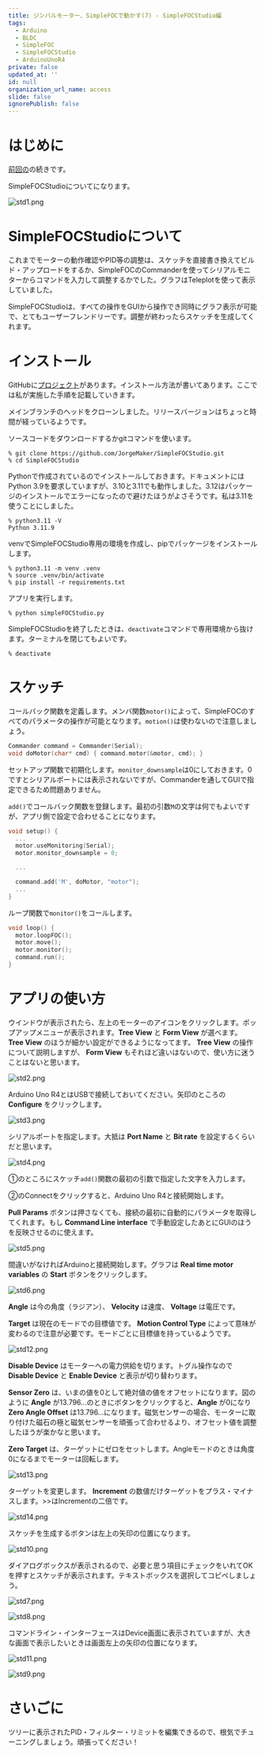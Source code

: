 ```yaml
---
title: ジンバルモーター、SimpleFOCで動かす(7) - SimpleFOCStudio編
tags:
  - Arduino
  - BLDC
  - SimpleFOC
  - SimpleFOCStudio
  - ArduinoUnoR4
private: false
updated_at: ''
id: null
organization_url_name: access
slide: false
ignorePublish: false
---
```

# はじめに

[前回の](https://qiita.com/8ga3/items/859013d7fd19154372ec)の続きです。

SimpleFOCStudioについてになります。

![std1.png](https://qiita-image-store.s3.ap-northeast-1.amazonaws.com/0/3569302/5f01a133-55d5-4272-61f7-48531e0d40ff.png)

# SimpleFOCStudioについて

これまでモーターの動作確認やPID等の調整は、スケッチを直接書き換えてビルド・アップロードをするか、SimpleFOCのCommanderを使ってシリアルモニターからコマンドを入力して調整するかでした。グラフはTeleplotを使って表示していました。

SimpleFOCStudioは、すべての操作をGUIから操作でき同時にグラフ表示が可能で、とてもユーザーフレンドリーです。調整が終わったらスケッチを生成してくれます。

# インストール

GitHubに[プロジェクト](https://github.com/JorgeMaker/SimpleFOCStudio)があります。インストール方法が書いてあります。ここでは私が実施した手順を記載していきます。

メインブランチのヘッドをクローンしました。リリースバージョンはちょっと時間が経っているようです。

ソースコードをダウンロードするかgitコマンドを使います。

```shell
% git clone https://github.com/JorgeMaker/SimpleFOCStudio.git
% cd SimpleFOCStudio
```

Pythonで作成されているのでインストールしておきます。ドキュメントにはPython 3.9を要求していますが、3.10と3.11でも動作しました。3.12はパッケージのインストールでエラーになったので避けたほうがよさそうです。私は3.11を使うことにしました。

```shell
% python3.11 -V
Python 3.11.9
```

venvでSimpleFOCStudio専用の環境を作成し、pipでパッケージをインストールします。

```shell
% python3.11 -m venv .venv
% source .venv/bin/activate
% pip install -r requirements.txt
```

アプリを実行します。

```shell
% python simpleFOCStudio.py
```

SimpleFOCStudioを終了したときは、`deactivate`コマンドで専用環境から抜けます。ターミナルを閉じてもよいです。

```shell
% deactivate
```

# スケッチ

コールバック関数を定義します。メンバ関数`motor()`によって、SimpleFOCのすべてのパラメータの操作が可能となります。`motion()`は使わないので注意しましょう。

```cpp
Commander command = Commander(Serial);
void doMotor(char* cmd) { command.motor(&motor, cmd); }
```

セットアップ関数で初期化します。`monitor_downsample`は0にしておきます。0ですとシリアルポートには表示されないですが、Commanderを通してGUIで指定できるため問題ありません。

`add()`でコールバック関数を登録します。最初の引数`M`の文字は何でもよいですが、アプリ側で設定で合わせることになります。

```cpp
void setup() {
  ...
  motor.useMonitoring(Serial);
  motor.monitor_downsample = 0;

  ...

  command.add('M', doMotor, "motor");
  ...
}
```

ループ関数で`monitor()`をコールします。

```cpp
void loop() {
  motor.loopFOC();
  motor.move();
  motor.monitor();
  command.run();
}
```

# アプリの使い方

ウインドウが表示されたら、左上のモーターのアイコンをクリックします。ポップアップメニューが表示されます。**Tree View** と **Form View** が選べます。 **Tree View** のほうが細かい設定ができるようになってます。 **Tree View** の操作について説明しますが、 **Form View** もそれほど違いはないので、使い方に迷うことはないと思います。

![std2.png](https://qiita-image-store.s3.ap-northeast-1.amazonaws.com/0/3569302/4aa3fd6d-b336-8fa0-5a6f-0e9f9d3a432d.png)

Arduino Uno R4とはUSBで接続しておいてください。矢印のところの **Configure** をクリックします。

![std3.png](https://qiita-image-store.s3.ap-northeast-1.amazonaws.com/0/3569302/34e5b6b1-8e83-9291-1486-820cced5e0f6.png)

シリアルポートを指定します。大抵は **Port Name** と **Bit rate** を設定するくらいだと思います。

![std4.png](https://qiita-image-store.s3.ap-northeast-1.amazonaws.com/0/3569302/09355ee8-469d-a2c9-ee66-dfc25204a30b.png)

①のところにスケッチ`add()`関数の最初の引数で指定した文字を入力します。

②のConnectをクリックすると、Arduino Uno R4と接続開始します。

**Pull Params** ボタンは押さなくても、接続の最初に自動的にパラメータを取得してくれます。もし **Command Line interface** で手動設定したあとにGUIのほうを反映させるのに使えます。

![std5.png](https://qiita-image-store.s3.ap-northeast-1.amazonaws.com/0/3569302/a32d2f2c-1886-7aaa-f59c-1d093cdeb496.png)

間違いがなければArduinoと接続開始します。グラフは **Real time motor variables** の **Start** ボタンをクリックします。

![std6.png](https://qiita-image-store.s3.ap-northeast-1.amazonaws.com/0/3569302/ee74bcd8-8adc-5b5c-5cc1-46e8778c8752.png)

**Angle** は今の角度（ラジアン）、 **Velocity** は速度、 **Voltage** は電圧です。

**Target** は現在のモードでの目標値です。 **Motion Control Type** によって意味が変わるので注意が必要です。モードごとに目標値を持っているようです。

![std12.png](https://qiita-image-store.s3.ap-northeast-1.amazonaws.com/0/3569302/c115c105-fc11-c1bb-6b0a-748b993aff90.png)

**Disable Device** はモーターへの電力供給を切ります。トグル操作なので **Disable Device** と **Enable Device** と表示が切り替わります。

**Sensor Zero** は、いまの値を0として絶対値の値をオフセットになります。図のように **Angle** が13.796...のときにボタンをクリックすると、**Angle** が0になり **Zero Angle Offset** は13.796...になります。磁気センサーの場合、モーターに取り付けた磁石の極と磁気センサーを頑張って合わせるより、オフセット値を調整したほうが楽かなと思います。

**Zero Target** は、ターゲットにゼロをセットします。Angleモードのときは角度0になるまでモーターは回転します。

![std13.png](https://qiita-image-store.s3.ap-northeast-1.amazonaws.com/0/3569302/9219fae7-c948-eba5-c736-3657ed958da4.png)

ターゲットを変更します。 **Increment** の数値だけターゲットをプラス・マイナスします。>>はIncrementの二倍です。

![std14.png](https://qiita-image-store.s3.ap-northeast-1.amazonaws.com/0/3569302/bbf85c1a-c7a2-447f-b21a-2b34e9f66337.png)

スケッチを生成するボタンは左上の矢印の位置になります。

![std10.png](https://qiita-image-store.s3.ap-northeast-1.amazonaws.com/0/3569302/5a9733ac-d98a-182c-fe11-d40ee1827d77.png)

ダイアログボックスが表示されるので、必要と思う項目にチェックをいれてOKを押すとスケッチが表示されます。テキストボックスを選択してコピペしましょう。

![std7.png](https://qiita-image-store.s3.ap-northeast-1.amazonaws.com/0/3569302/e75773e2-79e5-addb-95c9-94128c35044c.png)

![std8.png](https://qiita-image-store.s3.ap-northeast-1.amazonaws.com/0/3569302/ff78f42b-f226-2416-491d-ae7d221f308d.png)

コマンドライン・インターフェースはDevice画面に表示されていますが、大きな画面で表示したいときは画面左上の矢印の位置になります。

![std11.png](https://qiita-image-store.s3.ap-northeast-1.amazonaws.com/0/3569302/1f0a3316-9b75-7662-a6f9-6180afc66958.png)

![std9.png](https://qiita-image-store.s3.ap-northeast-1.amazonaws.com/0/3569302/de71fda1-0450-e24a-4aad-999639bb5632.png)

# さいごに

ツリーに表示されたPID・フィルター・リミットを編集できるので、根気でチューニングしましょう。頑張ってください！
